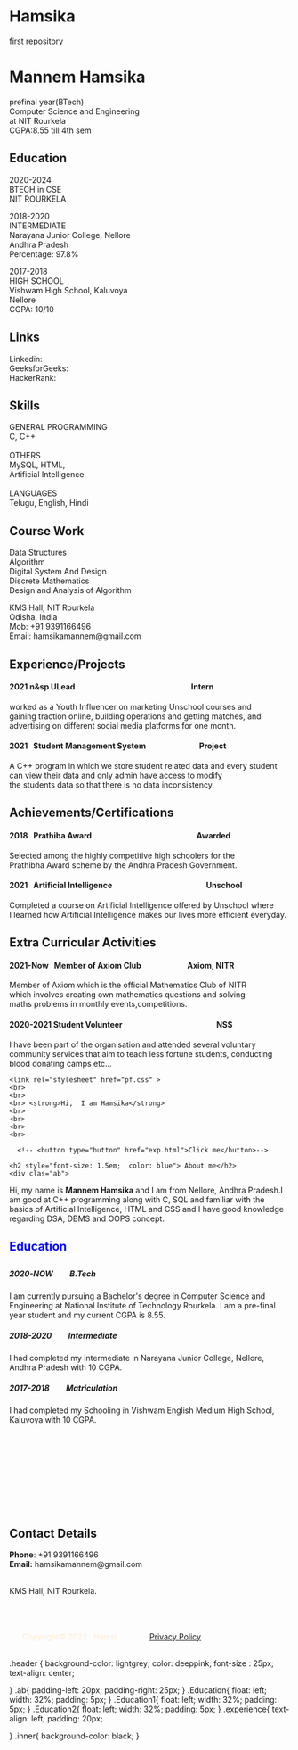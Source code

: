 # Hamsika
first repository
<!DOCTYPE html>
<title> Resume </title>
<h1>
    Mannem Hamsika
</h1>
<p>
    prefinal year(BTech)<br>
    Computer Science and Engineering<br>
    at NIT Rourkela<br>
    CGPA:8.55 till 4th sem<br>

</p>
<h2>Education</h2>
<p>2020-2024<br>
BTECH in CSE<br>
NIT ROURKELA<br></p>

<p> 2018-2020<br>
INTERMEDIATE<br>
Narayana Junior College, Nellore<br>
Andhra Pradesh<br>
Percentage: 97.8%<br>
</p>

<p>
    2017-2018<br>
    HIGH SCHOOL<br>
    Vishwam High School, Kaluvoya<br>
    Nellore<br>
    CGPA: 10/10<br>
</p>

<h2> Links </h2>
<p>Linkedin:    <br>
GeeksforGeeks:<br>
HackerRank: <br></p>

<h2> Skills</h2>
<p>
    GENERAL PROGRAMMING<br>
    C, C++<br><br>
    OTHERS<br>
    MySQL, HTML,<br>
    Artificial Intelligence<br>
    <br>
    LANGUAGES<br>
    Telugu, English, Hindi<br>

</p>

<h2>Course Work</h2>
<p>
    Data Structures<br>
    Algorithm<br>
    Digital System And Design<br>
    Discrete Mathematics<br>
    Design and Analysis of Algorithm<br>
</p>
<p>
    KMS Hall, NIT Rourkela<br>
    Odisha, India<br>
    Mob: +91 9391166496<br>
    Email: hamsikamannem@gmail.com<br>

</p>

<h2> Experience/Projects</h2>
<h4> 2021 n&sp ULead &nbsp &nbsp &nbsp &nbsp &nbsp &nbsp &nbsp &nbsp &nbsp &nbsp &nbsp &nbsp &nbsp &nbsp &nbsp &nbsp &nbsp &nbsp &nbsp &nbsp &nbsp &nbsp &nbsp &nbsp &nbsp &nbsp &nbsp &nbsp &nbsp &nbsp &nbsp Intern</h4>
<p> worked as a Youth Influencer on marketing Unschool courses and<br>
gaining traction online, building operations and getting matches, and<br>
advertising on different social media platforms for one month.<br>  </p>
<h4> 2021  &nbsp Student Management System &nbsp &nbsp &nbsp &nbsp &nbsp &nbsp &nbsp &nbsp &nbsp &nbsp &nbsp &nbsp &nbsp &nbsp Project</h4>
<p> A C++ program in which we store student related data and every student<br>
can view their data and only admin have access to modify<br> the students data so that there is no data inconsistency.<br></p>

<h2>Achievements/Certifications</h2>
<h4> 2018 &nbsp Prathiba Award  &nbsp &nbsp &nbsp &nbsp &nbsp &nbsp &nbsp &nbsp &nbsp &nbsp &nbsp &nbsp &nbsp &nbsp &nbsp &nbsp &nbsp &nbsp &nbsp &nbsp &nbsp &nbsp &nbsp &nbsp &nbsp &nbsp &nbsp &nbsp Awarded</h4>
<p> Selected among the highly competitive high schoolers for the<br>
Prathibha Award scheme by the Andhra Pradesh Government.<br> </p>
<h4> 2021 &nbsp Artificial Intelligence &nbsp &nbsp &nbsp &nbsp &nbsp &nbsp &nbsp &nbsp &nbsp &nbsp &nbsp &nbsp &nbsp &nbsp &nbsp &nbsp &nbsp &nbsp &nbsp &nbsp &nbsp &nbsp &nbsp &nbsp &nbsp Unschool</h4>
<p> Completed a course on Artificial Intelligence offered by Unschool
where <br>I learned how  Artificial Intelligence makes our lives more efficient everyday.<br></p>
<h2> Extra Curricular Activities</h2>
<h4>2021-Now  &nbsp Member of Axiom Club  &nbsp &nbsp &nbsp &nbsp &nbsp &nbsp &nbsp &nbsp &nbsp &nbsp &nbsp &nbsp Axiom, NITR </h4>
<p> Member of Axiom which is the official Mathematics Club of NITR <br>
which involves creating own mathematics questions and solving <br> 
maths problems in monthly events,competitions.<br></p>
<h4> 2020-2021 Student Volunteer &nbsp &nbsp &nbsp &nbsp &nbsp &nbsp &nbsp &nbsp &nbsp &nbsp &nbsp &nbsp &nbsp &nbsp &nbsp &nbsp &nbsp &nbsp &nbsp &nbsp &nbsp &nbsp &nbsp &nbsp &nbsp NSS</h4>
<p> I have been part of the organisation and attended several voluntary<br> community services that aim to teach less fortune students, conducting<br>
blood donating camps etc... </p>


<!DOCTYPE html>
<title> Portfolio </title>
<div class="header">
<head > 
    
    <link rel="stylesheet" href="pf.css" >
    <br>
    <br>
    <br> <strong>Hi,  I am Hamsika</strong>
    <br>
    <br>
    <br>
    <br>
   
      <!-- <button type="button" href="exp.html">Click me</button>-->
</head>
</div>
<body style='background-image: url("R.jpg");' >
    
    <h2 style="font-size: 1.5em;  color: blue"> About me</h2>
    <div clas="ab">
   <p> Hi, my name is <strong>Mannem Hamsika</strong> and I am from Nellore, Andhra Pradesh.I am good at C++ programming along with C, SQL and familiar with the basics of Artificial Intelligence, HTML and CSS and I have good knowledge regarding DSA, DBMS and OOPS concept.</p> </div>
 <h4 style="font-size: 1.5em;  color: blue">Education</h4>
 <div class="Education">
<h5 style="font-size:1em">2020-NOW &nbsp &nbsp &nbsp &nbsp B.Tech</h5>
I am currently pursuing a Bachelor's degree in Computer Science and Engineering at National Institute of Technology Rourkela. I am a pre-final year student and my current CGPA is 8.55.
  
</div>
<div class="Education1">
  
 <h5 style="font-size:1em">2018-2020 &nbsp &nbsp &nbsp &nbsp Intermediate </h5>
   I had completed my intermediate in Narayana Junior College, Nellore, Andhra Pradesh with 10 CGPA.
  </div>
  <div class="Education2">
  <h5 style="font-size:1em">2017-2018 &nbsp &nbsp &nbsp &nbsp Matriculation </h5>
   I had completed my Schooling in Vishwam English Medium High School, Kaluvoya with 10 CGPA.
</div>
<br>
<br><br><br>
<br>
<br>
<br><br><br>


 
<h2>Contact Details</h2>
<p>
  <strong>Phone</strong>: +91 9391166496<br>
  <strong>Email:</strong> hamsikamannem@gmail.com  <br><br>

  KMS Hall, NIT Rourkela.
</p>
<footer class="footer">       
          <div class="inner">
             <p style="color:blanchedalmond">
                <br>
                <br>
                <br>
                &nbsp &nbsp &nbsp Copyright&#169; 2022 &nbsp Hamsi. &nbsp &nbsp &nbsp &nbsp &nbsp &nbsp &nbsp<a href="">Privacy Policy</a>
                <br>
                <br>
             </p>
    </div>
 </footer>

</body>
</html>

.header
{
background-color: lightgrey;
color: deeppink;
font-size : 25px;
text-align: center;

}
.ab{
    padding-left: 20px;
    padding-right: 25px;
}
.Education{
    float: left;
  width: 32%;
  padding: 5px;
}
.Education1{
    float: left;
  width: 32%;
  padding: 5px;
}
.Education2{
    float: left;
  width: 32%;
  padding: 5px;
}
.experience{
    text-align: left;
    padding: 20px;
    
}
.inner{
    background-color: black;
}


